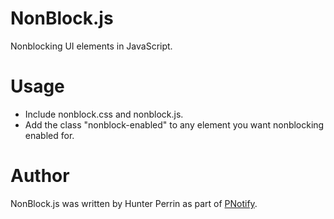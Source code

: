 # NonBlock.js
Nonblocking UI elements in JavaScript.

# Usage
* Include nonblock.css and nonblock.js.
* Add the class "nonblock-enabled" to any element you want nonblocking enabled for.

# Author
NonBlock.js was written by Hunter Perrin as part of [PNotify](https://github.com/sciactive/pnotify).
